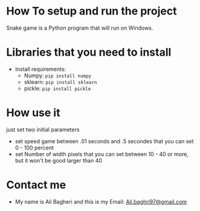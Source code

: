 # How To setup and run the project
Snake game is a Python program that will run on Windows.

# Libraries that you need to install
- Install requirements:
  - Numpy: `pip install numpy`
  - sklearn: `pip install sklearn`
  - pickle: `pip install pickle`

# How use it
just set two initial parameters
- set speed game between .01 seconds and .5 secondes that you can set 0 - 100 percent
- set Number of width pixels that you can set between 10 - 40 or more, but it won't be good larger than 40


# Contact me
- My name is Ali Bagheri and this is my Email: Ali.baghri97@gmail.com
